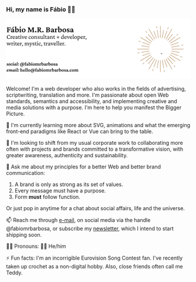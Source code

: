 ### Hi, my name is Fábio 👋🏻

<img src="https://raw.githubusercontent.com/fabiomrbarbosa/fabiomrbarbosa/main/banner.min.svg" alt="Fábio M.R. Barbosa — Creative consultant + developer, writer, mystic, traveller. Social media handle: @fabiomrbarbosa. Email: hello@fabiomrbarbosa.com">

Welcome! I'm a web developer who also works in the fields of advertising, scriptwriting, translation and more. I'm passionate about open Web standards, semantics and accessibility, and implementing creative and media solutions with a purpose. I'm here to help you manifest the Bigger Picture.

🌱 I'm currently learning more about SVG, animations and what the emerging front-end paradigms like React or Vue can bring to the table.

👯 I'm looking to shift from my usual corporate work to collaborating more often with projects and brands committed to a transformative vision, with greater awareness, authenticity and sustainability.

💬 Ask me about my principles for a better Web and better brand communication: 
  1. A brand is only as strong as its set of values.
  2. Every message must have a purpose.
  3. Form **must** follow function.

  Or just pop in anytime for a chat about social affairs, life and the universe.

📫 Reach me through [e-mail](mailto:hello@fabiomrbarbosa.com), on social media via the handle @fabiomrbarbosa, or subscribe my [newsletter](http://eepurl.com/gNzLRz), which I intend to start shipping soon.

🧔🏻 Pronouns: 🏳️‍🌈 He/him

⚡ Fun facts: I'm an incorrigible Eurovision Song Contest fan. I've recently taken up crochet as a non-digital hobby. Also, close friends often call me Teddy. 
